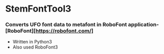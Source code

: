 # StemFontTool3
### Converts UFO font data to metafont in RoboFont application-[RoboFont][https://robofont.com/]
* Written in Python3
* Also used RoboFont3
